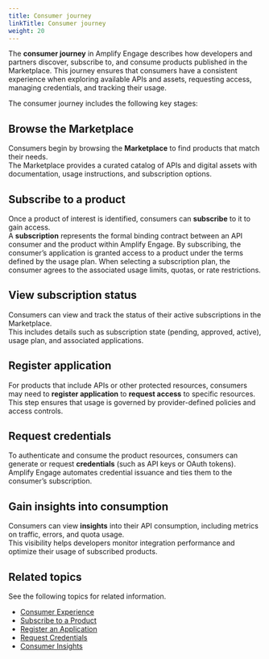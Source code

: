 ```yaml
---
title: Consumer journey
linkTitle: Consumer journey
weight: 20
---
```


The **consumer journey** in Amplify Engage describes how developers and partners discover, subscribe to, and consume products published in the Marketplace. This journey ensures that consumers have a consistent experience when exploring available APIs and assets, requesting access, managing credentials, and tracking their usage.

The consumer journey includes the following key stages:

## Browse the Marketplace

Consumers begin by browsing the **Marketplace** to find products that match their needs.  
The Marketplace provides a curated catalog of APIs and digital assets with documentation, usage instructions, and subscription options.

## Subscribe to a product

Once a product of interest is identified, consumers can **subscribe** to it to gain access.  
A **subscription** represents the formal binding contract between an API consumer and the product within Amplify Engage. By subscribing, the consumer’s application is granted access to a product under the terms defined by the usage plan. When selecting a subscription plan, the consumer agrees to the associated usage limits, quotas, or rate restrictions.

## View subscription status

Consumers can view and track the status of their active subscriptions in the Marketplace.  
This includes details such as subscription state (pending, approved, active), usage plan, and associated applications.

## Register application

For products that include APIs or other protected resources, consumers may need to **register application** to **request access** to specific resources.  
This step ensures that usage is governed by provider-defined policies and access controls.

## Request credentials

To authenticate and consume the product resources, consumers can generate or request **credentials** (such as API keys or OAuth tokens).  
Amplify Engage automates credential issuance and ties them to the consumer’s subscription.

## Gain insights into consumption

Consumers can view **insights** into their API consumption, including metrics on traffic, errors, and quota usage.  
This visibility helps developers monitor integration performance and optimize their usage of subscribed products.

## Related topics

See the following topics for related information.

* [Consumer Experience](/docs/manage_marketplace/consumer_experience)
* [Subscribe to a Product](/docs/manage_marketplace/consumer_experience/subscription_management/#create-a-new-subscription)
* [Register an Application](/docs/manage_marketplace/consumer_experience/credential_management/#request-access-to-an-api)
* [Request Credentials](/docs/manage_marketplace/consumer_experience/credential_management/#create-credentials)
* [Consumer Insights](/docs/get_actionable_insights/consumer_insights)
